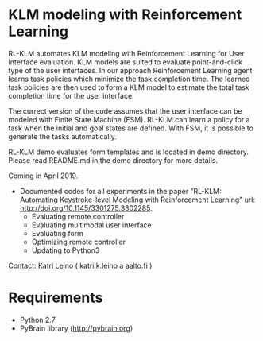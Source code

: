 # KLM modeling with Reinforcement Learning

RL-KLM automates KLM modeling with Reinforcement Learning for User Interface evaluation. KLM models are suited to evaluate point-and-click type of the user interfaces. In our approach Reinforcement Learning agent learns task policies which minimize the task completion time. The learned task policies are then used to form a KLM model to estimate the total task completion time for the user interface.

The currect version of the code assumes that the user interface can be modeled with Finite State Machine (FSM). RL-KLM can learn a policy for a task when the initial and goal states are defined. With FSM, it is possible to generate the tasks automatically.

RL-KLM demo evaluates form templates and is located in demo directory. Please read README.md in the demo directory for more details. 

Coming in April 2019.
* Documented codes for all experiments in the paper "RL-KLM: Automating Keystroke-level Modeling with Reinforcement Learning" url: http://doi.org/10.1145/3301275.3302285.
  * Evaluating remote controller
  * Evaluating multimodal user interface
  * Evaluating form
  * Optimizing remote controller
  * Updating to Python3


Contact: Katri Leino ( katri.k.leino a aalto.fi )


# Requirements

* Python 2.7
* PyBrain library (http://pybrain.org)




